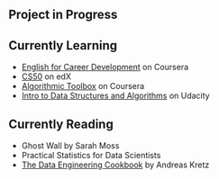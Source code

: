 ## Project in Progress



## Currently Learning
- [English for Career Development](https://www.coursera.org/learn/careerdevelopment/home/welcome) on Coursera
- [CS50](https://www.edx.org/course/cs50s-introduction-to-computer-science) on edX
- [Algorithmic Toolbox](https://www.coursera.org/learn/algorithmic-toolbox/home/welcome) on Coursera
- [Intro to Data Structures and Algorithms](https://www.udacity.com/course/data-structures-and-algorithms-in-python--ud513) on Udacity

## Currently Reading
- Ghost Wall by Sarah Moss
- Practical Statistics for Data Scientists
- [The Data Engineering Cookbook](https://github.com/andkret/Cookbook/) by Andreas Kretz


